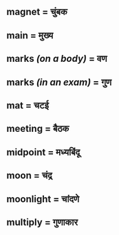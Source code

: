 ## magnet = चुंबक

## main = मुख्य

## marks *(on a body)* = वण

## marks *(in an exam)* = गुण

## mat = चटई

## meeting = बैठक

## midpoint = मध्यबिंदू

## moon = चंद्र

## moonlight = चांदणे

## multiply = गुणाकार

